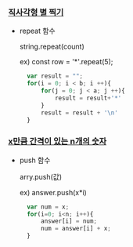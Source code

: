 ### [직사각형 별 찍기](https://school.programmers.co.kr/learn/courses/30/lessons/12969)

- repeat 함수
  
  string.repeat(count)
  
  ex) const row = '*'.repeat(5);
  
  ```javascript
    var result = "";
    for(i = 0; i < b; i ++){
        for(j = 0; j < a; j ++){
            result = result+'*'
        }
        result = result + '\n'
    }
  ```
  


### [x만큼 간격이 있는 n개의 숫자](https://school.programmers.co.kr/learn/courses/30/lessons/12954)

- push 함수
  
  arry.push(값)

  ex) answer.push(x*i)
  
  ```javascript
    var num = x;
    for(i=0; i<n; i++){
        answer[i] = num;
        num = answer[i] + x;
    }
  ```
